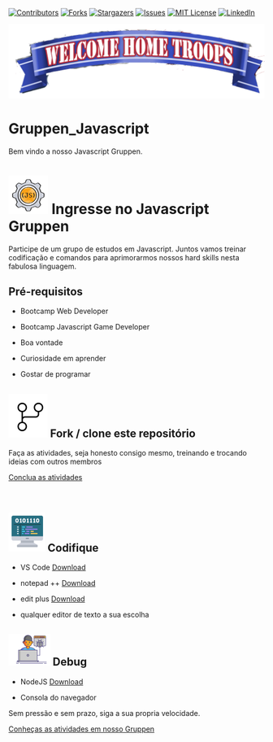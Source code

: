 <!-- PROJECT SHIELDS -->

[![Contributors][contributors-shield]][contributors-url]
[![Forks][forks-shield]][forks-url]
[![Stargazers][stars-shield]][stars-url]
[![Issues][issues-shield]][issues-url]
[![MIT License][license-shield]][license-url]
[![LinkedIn][linkedin-shield]][linkedin-url]

<!-- PROJECT LOGO -->
![Welcome Jedis e Padawans](Images/Welcome.png)

# Gruppen_Javascript

Bem vindo a nosso Javascript Gruppen.



# ![image-20211116141332505](Images\image-20211116141332505.png) Ingresse no Javascript Gruppen

Participe de um grupo de estudos em Javascript. Juntos vamos treinar codificação e comandos para aprimorarmos nossos hard skills nesta fabulosa linguagem.



## Pré-requisitos


- Bootcamp Web Developer

- Bootcamp Javascript Game Developer

- Boa vontade

- Curiosidade em aprender

- Gostar de programar

  

##  ![image-20211116140146161](Images\image-20211116140146161.png) Fork / clone este repositório

Faça as atividades, seja honesto consigo mesmo, treinando e trocando ideias com outros membros

<p><a href="Atividades">Conclua as atividades</a></p><br>


## ![image-20211116132751599](Images\image-20211116132751599.png) Codifique

- VS Code [Download](https://code.visualstudio.com/download)

- notepad ++ [Download](https://notepad-plus-plus.org/downloads/)

- edit plus [Download](https://www.editplus.com/download.html)

- qualquer editor de texto a sua escolha

  

##   ![image-20211116130911518](Images\image-20211116130911518.png) Debug

- NodeJS [Download](https://nodejs.org/en/download/)

- Consola do navegador

  

Sem pressão e sem prazo, siga a sua propria velocidade.

[Conheças as atividades em nosso Gruppen](ListaAtividade.Md)


<!-- MARKDOWN LINKS & IMAGES -->
<!-- https://www.markdownguide.org/basic-syntax/#reference-style-links -->
[contributors-shield]: https://img.shields.io/github/contributors/VagnerBellacosa/Gruppen_Javascript.svg?style=for-the-badge
[contributors-url]: https://github.com/VagnerBellacosa/Gruppen_Javascript/graphs/contributors
[forks-shield]: https://img.shields.io/github/forks/VagnerBellacosa/Gruppen_Javascript.svg?style=for-the-badge
[forks-url]: https://github.com/VagnerBellacosa/Gruppen_Javascript/network/members
[stars-shield]: https://img.shields.io/github/stars/VagnerBellacosa/Gruppen_Javascript.svg?style=for-the-badge
[stars-url]: https://github.com/VagnerBellacosa/Gruppen_Javascript/stargazers
[issues-shield]: https://img.shields.io/github/issues/VagnerBellacosa/Gruppen_Javascript.svg?style=for-the-badge
[issues-url]: https://github.com/VagnerBellacosa/Gruppen_Javascript/issues
[license-shield]: https://img.shields.io/github/license/VagnerBellacosa/Gruppen_Javascript.svg?style=for-the-badge
[license-url]: https://github.com/VagnerBellacosa/Gruppen_Javascript/blob/master/LICENSE.txt
[linkedin-shield]: https://img.shields.io/badge/-LinkedIn-black.svg?style=for-the-badge&logo=linkedin&colorB=555
[linkedin-url]: https://www.linkedin.com/in/VagnerBellacosa/
[product-screenshot]: Images/Welcome.png